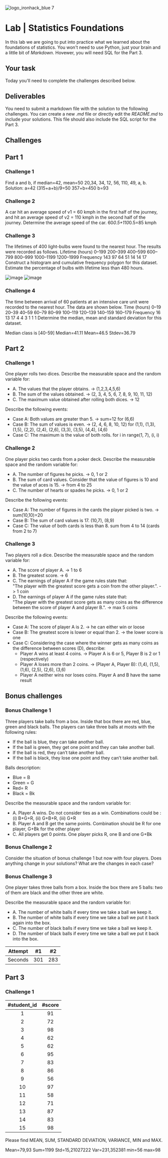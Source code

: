 ![logo_ironhack_blue 7](https://user-images.githubusercontent.com/23629340/40541063-a07a0a8a-601a-11e8-91b5-2f13e4e6b441.png)

# Lab | Statistics Foundations
In this lab we are going to put into practice what we learned about the foundations of statistics. You won't need to use Python, just your brain and a little bit of *Markdown*. Hovewer, you will need SQL for the Part 3.

## Your task
Today you'll need to complete the challenges described below.

## Deliverables
You need to submit a markdown file with the solution to the following challenges. You can create a new *.md* file or directly edit the *README.md* to include your solutions.
This file should also include the SQL script for the Part 3.

## Challenges
## Part 1
### Challenge 1
Find a and b, if median=42, mean=50
20,34, 34,  12, 56, 110, 49, a, b.
Solution:
a=42
(315+a+b)/9=50
357+b=450
b=93

### Challenge 2
A car hit an average speed of v1 = 60 kmph in the first half of the journey, and hit an average speed of v2 = 110 kmph in the second half of the journey. Determine the average speed of the car.
60*0.5+110*0.5=85 kmph

### Challenge 3
The lifetimes of 400 light-bulbs were found to the nearest hour. The results were recorded as
follows.
Lifetime (hours) 0–199 200–399 400–599 600–799 800–999 1000–1199 1200–1999
Frequency         143     97      64      51      14      14        17
Construct a histogram and cumulative frequency polygon for this dataset. Estimate the percentage
of bulbs with lifetime less than 480 hours.

![image](https://github.com/Victoirey/IRONLABS_VictoireRey/blob/main/Module_2/Lab3/bulbs.jpg)
![image](https://github.com/Victoirey/IRONLABS_VictoireRey/blob/main/Module_2/Lab3/bulbs2.jpg)



### Challenge 4
The time between arrival of 60 patients at an intensive care unit were recorded to the nearest hour.
The data are shown below.
Time (hours) 0–19 20–39 40–59 60–79 80–99 100–119 120–139 140–159 160–179
Frequency     16    13    17    4     4      3       1      1       1
Determine the median, mean and standard deviation for this dataset.

Median class is [40-59]
Median=41.11
Mean=46.5
Stdev=36.79

## Part 2
### Challenge 1
One player rolls two dices. Describe the measurable space and the random variable for:
* A. The values that the player obtains. -> (1,2,3,4,5,6)
* B. The sum of the values obtained. -> (2, 3, 4, 5, 6, 7, 8, 9, 10, 11, 12)
* C. The maximum value obtained after rolling both dices. -> 12

Describe the following events:
* Case A: Both values are greater than 5. -> sum=12 for (6,6)
* Case B: The sum of values is even. -> (2, 4, 6, 8, 10, 12) for (1,1), (1,3), (1,5), (2,2), (2,4), (2,6), (3,3), (3,5), (4,4), (4,6)
* Case C: The maximum is the value of both rolls. for i in range(1, 7), (i, i)

### Challenge 2
One player picks two cards from a poker deck. Describe the measurable space and the random variable for:
* A. The number of figures he picks. -> 0, 1 or 2
* B. The sum of card values. Consider that the value of figures is 10 and the value of aces is 15. -> from 4 to 25
* C. The number of hearts or spades he picks. -> 0, 1 or 2

Describe the following events:
* Case A: The number of figures in the cards the player picked is two. -> sum(10,10)=20
* Case B: The sum of card values is 17. (10,7), (8,9)
* Case C: The value of both cards is less than 8. sum from 4 to 14 (cards from 2 to 7)

### Challenge 3
Two players roll a dice. Describe the measurable space and the random variable for:
* A. The score of player A. -> 1 to 6
* B. The greatest score. -> 6
* C. The earnings of player A if the game rules state that:  
"The player with the greatest score gets a coin from the other player.". -> 1 coin
* D. The earnings of player A if the game rules state that:  
"The player with the greatest score gets as many coins as the difference between the score of player A and player B.". -> max 5 coins

Describe the following events:
* Case A: The score of player A is 2. -> he can either win or loose
* Case B: The greatest score is lower or equal than 2. -> the lower score is one
* Case C: Considering the case where the winner gets as many coins as the difference between scores (D), describe: 
  * Player A wins at least 4 coins. -> Player A is 6 or 5, Player B is 2 or 1 (respectively)
  * Player A loses more than 2 coins. -> (Player A, Player B): (1,4), (1,5), (1,6), (2,5), (2,6), (3,6)
  * Player A neither wins nor loses coins. Player A and B have the same result

## Bonus challenges
### Bonus Challenge 1
Three players take balls from a box. Inside that box there are red, blue, green and black balls. The players can take three balls at mosts with the following rules:

* If the ball is blue, they can take another ball.
* If the ball is green, they get one point and they can take another ball.
* If the ball is red, they can’t take another ball.
* If the ball is black, they lose one point and they can’t take another ball.

Balls description: 
- Blue = B
- Green = G
- Red= R
- Black = Bk

Describe the measurable space and the random variable for:
* A. Player A wins. Do not consider ties as a win. Combinations could be : (i) B+G+R, (ii) G+B+R, (iii) G+R
* B. Player A and B get the same points. Combination should be R for one player, G+Bk for the other player
* C. All players get 0 points. One player picks R, one B and one G+Bk

### Bonus Challenge 2
Consider the situation of bonus challenge 1 but now with four players. Does anything change in your solutions? What are the changes in each case?

### Bonus Challenge 3
One player takes three balls from a box. Inside the box there are 5 balls: two of them are black and the other three are white. 

Describe the measurable space and the random variable for:
* A. The number of white balls if every time we take a ball we keep it.
* B. The number of white balls if every time we take a ball we put it back again into the box.
* C. The number of black balls if every time we take a ball we keep it.
* D. The number of black balls if every time we take a ball we put it back into the box.

| Attempt | #1 | #2 |
| :---: | :---: | :---: |
| Seconds | 301 | 283 |

## Part 3
### Challenge 1

| #student_id | #score |
| :---------: | :----: |
| 1 | 91 |
| 2 | 72 |
| 3 | 98 |
| 4 | 62 |
| 5 | 62 |
| 6 | 95 |
| 7 | 83 |
| 8 | 86 |
| 9 | 56 |
|10 | 97 |
|11 | 58 |
|12 | 71 |
|13 | 87 |
|14 | 83 |
|15 | 98 |


Please find MEAN, SUM, STANDARD DEVIATION, VARIANCE, MIN and MAX.

Mean=79,93
Sum=1199
Std=15,21027222
Var=231,352381
min=56
max=98
